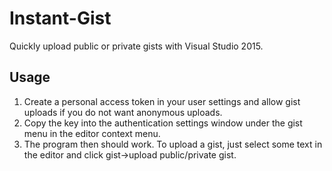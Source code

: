 # Instant-Gist
Quickly upload public or private gists with Visual Studio 2015.

## Usage
1. Create a personal access token in your user settings and allow gist uploads if you do not want anonymous uploads.
2. Copy the key into the authentication settings window under the gist menu in the editor context menu.
3. The program then should work. To upload a gist, just select some text in the editor and click gist->upload public/private gist.
